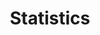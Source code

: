 ---
title: "Statistics"
role: "assistant"    
level: "Master Big Data"          
university: "Telecom Paris"
years: "2021-2024"
description: "Theory and practice sessions in Python on topics such as the Central Limit Theorem, estimators, tests, confidence intervals, linear regression, Lasso and Ridge regressions, and covariate selection."
---